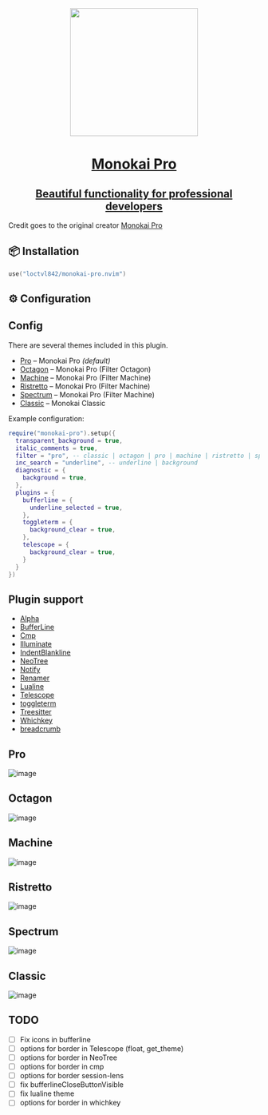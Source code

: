 <div align="center">
    <div class="b-header">
        <a class="active" href="https://github.com/loctvl842/monokai-pro.nvim">
            <img style="width: 16rem" src="./assets/logo.svg" alt="">
            <h1>Monokai Pro</h1>
            <h2>Beautiful functionality for professional developers</h2>
        </a>
    </div>
</div>

Credit goes to the original creator [Monokai Pro](https://monokai.pro/)

## 📦 Installation

```lua
use("loctvl842/monokai-pro.nvim")
```

## ⚙️ Configuration

## Config

There are several themes included in this plugin.

- [Pro](#Pro) – Monokai Pro _(default)_
- [Octagon](#Octagon) – Monokai Pro (Filter Octagon)
- [Machine](#Machine) – Monokai Pro (Filter Machine)
- [Ristretto](#Ristretto) – Monokai Pro (Filter Machine)
- [Spectrum](#Spectrum) – Monokai Pro (Filter Machine)
- [Classic](#Classic) – Monokai Classic

Example configuration:

```lua
require("monokai-pro").setup({
  transparent_background = true,
  italic_comments = true,
  filter = "pro", -- classic | octagon | pro | machine | ristretto | spectrum
  inc_search = "underline", -- underline | background
  diagnostic = {
    background = true,
  },
  plugins = {
    bufferline = {
      underline_selected = true,
    },
    toggleterm = {
      background_clear = true,
    },
    telescope = {
      background_clear = true,
    }
  }
})
```

## Plugin support

- [Alpha](https://github.com/goolord/alpha-nvim)
- [BufferLine](https://github.com/akinsho/bufferline.nvim)
- [Cmp](https://github.com/hrsh7th/nvim-cmp)
- [Illuminate](https://github.com/RRethy/vim-illuminate)
- [IndentBlankline](https://github.com/lukas-reineke/indent-blankline.nvim)
- [NeoTree](https://github.com/nvim-neo-tree/neo-tree.nvim)
- [Notify](https://github.com/rcarriga/nvim-notify)
- [Renamer](https://github.com/filipdutescu/renamer.nvim)
- [Lualine](https://github.com/nvim-lualine/lualine.nvim)
- [Telescope](https://github.com/nvim-telescope/telescope.nvim)
- [toggleterm](https://github.com/akinsho/toggleterm.nvim)
- [Treesitter](https://github.com/nvim-treesitter/nvim-treesitter)
- [Whichkey](https://github.com/folke/which-key.nvim)
- [breadcrumb](https://github.com/loctvl842/breadcrumb.nvim)

## Pro

![image](./assets/pro.png)

## Octagon

![image](./assets/octagon.png)

## Machine

![image](./assets/machine.png)

## Ristretto

![image](./assets/ristretto.png)

## Spectrum

![image](./assets/spectrum.png)

## Classic

![image](./assets/classic.png)

## TODO

- [ ] Fix icons in bufferline
- [ ] options for border in Telescope (float, get_theme)
- [ ] options for border in NeoTree
- [ ] options for border in cmp
- [ ] options for border session-lens
- [ ] fix bufferlineCloseButtonVisible
- [ ] fix lualine theme
- [ ] options for border in whichkey
